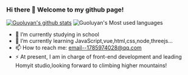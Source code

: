 ### Hi there 👋 Welcome to my github page!

<!--
**guoluyan53/guoluyan53** is a ✨ _special_ ✨ repository because its `README.md` (this file) appears on your GitHub profile.

Here are some ideas to get you started:

- 🔭 I’m currently studying in school
- 🌱 I’m currently learning JavaScript,vue,html,css,node,threejs...
- 📫 How to reach me: email--1785974028@qq.com
- ⚡ At present, I am in charge of front-end development and leading Homyit studio,looking forward to climbing higher mountains!

-->
[![Guoluyan's github stats](https://github-readme-stats.vercel.app/api?username=guoluyan53)](https://github.com/guoluyan53/github-readme-stats)
![Guoluyan's Most used languages](https://github-readme-stats.vercel.app/api/top-langs/?username=guoluyan53&layout=compact&hide_border=true&langs_count=10)


- 🔭 I’m currently studying in school
- 🌱 I’m currently learning JavaScript,vue,html,css,node,threejs...
- 📫 How to reach me: email--1785974028@qq.com
- ⚡ At present, I am in charge of front-end development and leading Homyit studio,looking forward to climbing higher mountains!

